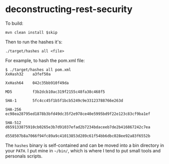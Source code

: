 # deconstructing-rest-security

To build:

    mvn clean install $skip

Then to run the hashes it's:

    ./target/hashes all <file>

For example, to hash the pom.xml file:

    $ ./target/hashes all pom.xml
    XxHash32    a3fef50a
    
    XxHash64    042c35bb910f49da
    
    MD5         f3b2dcb10ac319f2155c48fa38c468f5
    
    SHA-1       5fc4cc45f1b5f1bcb5249c9e33123788766e263d
    
    SHA-256     ec98ea28795ed1878b3bfd49dc35f2e978ce40e5995bd9f22e123c83cf9ba1ef
    
    SHA-512     d659133875910cb0265e3b7d91037efad2b7234bdaceeb7de2b416867242c7ea
                d558507b8a7066f94fc89a9c41013853d289c61f54bb6dbc028ee92a83f6552b
    
The `hashes` binary is self-contained and can be moved into a bin directory in your `PATH`.  I put mine in `~/bin/`, which is where I tend to put small tools and personals scripts.

